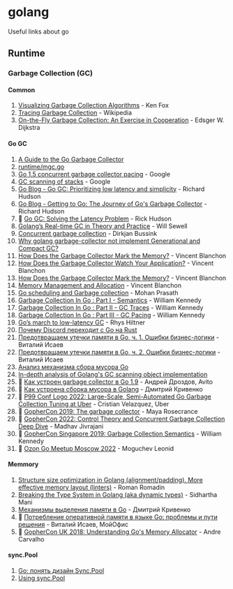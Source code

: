 # golang
Useful links about go

## Runtime

### Garbage Collection (GC)

#### Common
1. [Visualizing Garbage Collection Algorithms](https://spin.atomicobject.com/2014/09/03/visualizing-garbage-collection-algorithms/) - Ken Fox
2. [Tracing Garbage Collection](https://en.wikipedia.org/wiki/Tracing_garbage_collection) - Wikipedia
3. [On-the-Fly Garbage Collection: An Exercise in Cooperation](https://lamport.azurewebsites.net/pubs/garbage.pdf) - Edsger W. Dijkstra

#### Go GC
1. [A Guide to the Go Garbage Collector](https://go.dev/doc/gc-guide)
2. [runtime/mgc.go](https://github.com/golang/go/blob/dev.boringcrypto.go1.17/src/runtime/mgc.go#L5)
3. [Go 1.5 concurrent garbage collector pacing](https://docs.google.com/document/d/1wmjrocXIWTr1JxU-3EQBI6BK6KgtiFArkG47XK73xIQ/edit#heading=h.xy314pvxblbm) - Google
4. [GC scanning of stacks](https://docs.google.com/document/d/1un-Jn47yByHL7I0aVIP_uVCMxjdM5mpelJhiKlIqxkE/edit#heading=h.bvezjdnoi4no) - Google
5. [Go Blog - Go GC: Prioritizing low latency and simplicity](https://go.dev/blog/go15gc) - Richard Hudson
6. [Go Blog - Getting to Go: The Journey of Go's Garbage Collector](https://go.dev/blog/ismmkeynote) - Richard Hudson
7. :movie_camera: [Go GC: Solving the Latency Problem](https://www.youtube.com/watch?v=aiv1JOfMjm0&list=PL2ntRZ1ySWBf-_z-gHCOR2N156Nw930Hm&index=17) - Rick Hudson
8. [Golang’s Real-time GC in Theory and Practice](https://making.pusher.com/golangs-real-time-gc-in-theory-and-practice/) - Will Sewell
9. [Concurrent garbage collection](https://github.com/rubinius/rubinius-website-archive/blob/cf54187d421275eec7d2db0abd5d4c059755b577/_posts/2013-06-22-concurrent-garbage-collection.markdown) - Dirkjan Bussink
10. [Why golang garbage-collector not implement Generational and Compact GC?](https://groups.google.com/g/golang-nuts/c/KJiyv2mV2pU)
11. [How Does the Garbage Collector Mark the Memory?](https://medium.com/a-journey-with-go/go-how-does-the-garbage-collector-mark-the-memory-72cfc12c6976) - Vincent Blanchon
12. [How Does the Garbage Collector Watch Your Application?](https://medium.com/a-journey-with-go/go-how-does-the-garbage-collector-watch-your-application-dbef99be2c35) - Vincent Blanchon
13. [How Does the Garbage Collector Mark the Memory?](https://medium.com/a-journey-with-go/go-how-does-the-garbage-collector-mark-the-memory-72cfc12c6976) - Vincent Blanchon
14. [Memory Management and Allocation](https://medium.com/a-journey-with-go/go-memory-management-and-allocation-a7396d430f44) - Vincent Blanchon
15. [Go scheduling and Garbage collection](https://medium.com/@openmohan/go-scheduling-and-garbage-collection-91b5144bc26b) - Mohan Prasath
16. [Garbage Collection In Go : Part I - Semantics](https://www.ardanlabs.com/blog/2018/12/garbage-collection-in-go-part1-semantics.html) - William Kennedy
17. [Garbage Collection In Go : Part II - GC Traces](https://www.ardanlabs.com/blog/2019/05/garbage-collection-in-go-part2-gctraces.html) - William Kennedy
18. [Garbage Collection In Go : Part III - GC Pacing](https://www.ardanlabs.com/blog/2019/07/garbage-collection-in-go-part3-gcpacing.html) - William Kennedy
19. [Go’s march to low-latency GC](https://blog.twitch.tv/en/2016/07/05/gos-march-to-low-latency-gc-a6fa96f06eb7/#2f2f) - Rhys Hiltner
20. [Почему Discord переходит с Go на Rust](https://habr.com/ru/post/487116/)
21. [Предотвращаем утечки памяти в Go, ч. 1. Ошибки бизнес-логики](https://habr.com/ru/company/ncloudtech/blog/675390/) - Виталий Исаев
22. [Предотвращаем утечки памяти в Go, ч. 2. Ошибки бизнес-логики](https://habr.com/ru/company/ncloudtech/blog/676960/) - Виталий Исаев
23. [Анализ механизма сбора мусора Go](https://russianblogs.com/article/3396205378/)
24. [In-depth analysis of Golang's GC scanning object implementation](https://blog.600mb.com/a?ID=01750-8ccdc0e3-5fd3-47c1-a302-88bf6c5be2fa)
25. :movie_camera: [Как устроен garbage collector в Go 1.9](https://www.youtube.com/watch?v=CX4GSErFenI) - Андрей Дроздов, Avito
26. :movie_camera: [Как устроена сборка мусора в Golang](https://www.youtube.com/watch?v=CX4GSErFenI) - Дмитрий Кривенко
27. :movie_camera: [P99 Conf Logo 2022: Large-Scale, Semi-Automated Go Garbage Collection Tuning at Uber](https://www.youtube.com/watch?v=vmFWSGE51w0) - Cristian Velazquez, Uber
28. :movie_camera: [GopherCon 2019: The garbage collector](https://www.youtube.com/watch?v=gPxFOMuhnUU) - Maya Rosecrance
29. :movie_camera: [GopherCon 2022: Control Theory and Concurrent Garbage Collection Deep Dive](https://www.youtube.com/watch?v=We-8RSk4eZA&list=PL2ntRZ1ySWBfiSJSt-zPRbVSMDfK0EwQC) - Madhav Jivrajani
30. :movie_camera: [GopherCon Singapore 2019: Garbage Collection Semantics](https://www.youtube.com/watch?v=q4HoWwdZUHs) - William Kennedy
31. :movie_camera: [Ozon Go Meetup Moscow 2022](https://www.youtube.com/watch?v=PB4vA5eId4c) - Moguchev Leonid

#### Memmory 
1. [Structure size optimization in Golang (alignment/padding). More effective memory layout (linters)](https://itnext.io/structure-size-optimization-in-golang-alignment-padding-more-effective-memory-layout-linters-fffdcba27c61) - Roman Romadin
2. [Breaking the Type System in Golang (aka dynamic types)](https://medium.com/@utter_babbage/breaking-the-type-system-in-golang-aka-dynamic-types-8b86c35d897b) - Sidhartha Mani
3. [Механизмы выделения памяти в Go](https://www.youtube.com/watch?v=CX4GSErFenI) - Дмитрий Кривенко
4. :movie_camera: [Потребление оперативной памяти в языке Go: проблемы и пути решения](https://www.youtube.com/watch?v=_BbhmaZupqs) - Виталий Исаев, МойОфис
5. :movie_camera: [GopherCon UK 2018: Understanding Go's Memory Allocator](https://www.youtube.com/results?search_query=go+garbage+collector) - Andre Carvalho

#### sync.Pool
1. [Go: понять дизайн Sync.Pool](https://dev-gang.ru/article/go-ponjat-dizain-syncpool-cpvecztx8e/)
2. [Using sync.Pool](https://developer20.com/using-sync-pool/)
